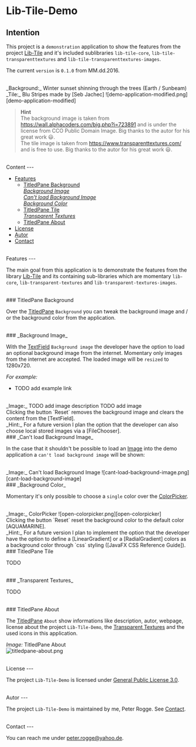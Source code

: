 Lib-Tile-Demo
===



Intention
---

This project is a `demonstration` application to show the features from the 
project [Lib-Tile] and it's included sublibraries `lib-tile-core`, 
`lib-tile-transparenttextures` and `lib-tile-transparenttextures-images`.

The current `version` is `0.1.0` from MM.dd.2016.

<br />
_Background:_ Winter sunset shinning through the trees &#040;Earth / Sunbeam&#041;  
_Tile:_ Blu Stripes made by [Seb Jachec]  
![demo-application-modified.png][demo-application-modified]

> __Hint__  
> The background image is taken from https://wall.alphacoders.com/big.php?i=723891 
> and is under the license from CCO Public Domain Image. Big thanks to the autor for 
> his great work :smiley:.  
> The tile image is taken from https://www.transparenttextures.com/ and is free 
> to use. Big thanks to the autor for his great work :smiley:.  



<br />
Content
---

* [Features](#Features)
    - [TitledPane Background](#TiPaBa)  
      [_Background Image_](#BaIm)  
      [_Can't load Background Image_](#CaLoBaIm)  
      [_Background Color_](#BaCo)
    - [TitledPane Tile](#TiPaTi)  
      [_Transparent Textures_](#TrTe)
    - [TitledPane About](#TiPaAb)
* [License](#License)
* [Autor](#Autor)
* [Contact](#Contact)



<br />
Features<a name="Features" />
---

The main goal from this application is to demonstrate the features from the 
library [Lib-Tile] and its containing sub-libraries which are momentary 
`lib-core`, `lib-transparent-textures` and `lib-transparent-textures-images`.


<br />
### TitledPane Background<a name="TiPaBa" />

Over the [TitledPane] `Background` you can tweak the background image and / or 
the background color from the application.


<br />
### _Background Image_<a name="BaIm" />

With the [TextField] `Background image` the developer have the option to load 
an optional background image from the internet. Momentary only images from the 
internet are accepted. The loaded image will be `resized` to 1280x720.

_For example:_  
* TODO add example link

<br />
_Image:_ TODO add image description  
TODO add image

<br />
Clicking the button `Reset` removes the background image and clears the content 
from the [TextField].

<br />
_Hint:_  
For a future version I plan the option that the developer can also choose local 
stored images via a [FileChooser].

<br />
### _Can't load Background Image_<a name="CaLoBaIm" />

In the case that it shouldn't be possible to load an [Image] into the demo 
application a `can't load background image` will be shown:

<br />
_Image:_ Can't load Background Image  
![cant-load-background-image.png][cant-load-background-image]

<br />
### _Background Color_<a name="BaCo" />

Momentary it's only possible to choose a `single` color over the [ColorPicker].

<br />
_Image:_ ColorPicker  
![open-colorpicker.png][open-colorpicker]

<br />
Clicking the button `Reset` reset the background color to the default color 
[AQUAMARINE].

<br />
_Hint:_  
For a future version I plan to implement the option that the developer have the 
option to define a [LinearGradient] or a [RadialGradient] colors as a 
background color through `css` styling &#040;[JavaFX CSS Reference Guide]&#041;.


<br />
### TitledPane Tile<a name="TiPaTi" />

TODO


<br />
### _Transparent Textures_<a name="TrTe" />

TODO


<br />
### TitledPane About<a name="TiPaAb" />

The [TitledPane] `About` show informations like description, autor, webpage, 
license about the project `Lib-Tile-Demo`, the [Transparent Textures] and the 
used icons in this application.

_Image:_ TitledPane About  
![titledpane-about.png][titledpane-about]



<br />
License<a name="License" />
---

The project `Lib-Tile-Demo` is licensed under [General Public License 3.0].



<br />
Autor<a name="Autor" />
---

The project `Lib-Tile-Demo` is maintained by me, Peter Rogge. See [Contact](#Contact).



<br />
Contact<a name="Contact" />
---

You can reach me under <peter.rogge@yahoo.de>.



[//]: # (Images)
[cant-load-background-image]:https://cloud.githubusercontent.com/assets/8161815/17814287/75c4604c-662f-11e6-8343-1f3aa844c5e6.png
[demo-application-default]:https://cloud.githubusercontent.com/assets/8161815/17342760/efe5803c-58fa-11e6-905b-f8a0d8ff856d.png
[demo-application-modified]:https://cloud.githubusercontent.com/assets/8161815/17342882/78c98ad8-58fb-11e6-8187-cd23bf50e3fd.jpg
[open-colorpicker]:https://cloud.githubusercontent.com/assets/8161815/17674878/b3718380-6327-11e6-868f-7a7d5292031b.png
[titledpane-about]:https://cloud.githubusercontent.com/assets/8161815/17784549/377271a6-657d-11e6-85f1-7805c5bcd749.png



[//]: # (Links)
[AQUAMARINE]:https://docs.oracle.com/javase/8/javafx/api/javafx/scene/paint/Color.html#AQUAMARINE
[ColorPicker]:https://docs.oracle.com/javase/8/javafx/api/javafx/scene/control/ColorPicker.html
[FileChooser]:https://docs.oracle.com/javase/8/javafx/api/javafx/stage/FileChooser.html
[General Public License 3.0]:http://www.gnu.org/licenses/gpl-3.0.en.html
[Image]:https://docs.oracle.com/javase/8/javafx/api/javafx/scene/image/Image.html
[JavaFX CSS Reference Guide]:https://docs.oracle.com/javase/8/javafx/api/javafx/scene/doc-files/cssref.html
[Lib-Tile]:https://github.com/Naoghuman/lib-tile
[LinearGradient]:https://docs.oracle.com/javase/8/javafx/api/javafx/scene/paint/LinearGradient.html
[RadialGradient]:https://docs.oracle.com/javase/8/javafx/api/javafx/scene/paint/RadialGradient.html
[Seb Jachec]:http://twitter.com/iamsebj
[TextField]:https://docs.oracle.com/javase/8/javafx/api/javafx/scene/control/TextField.html
[TitledPane]:https://docs.oracle.com/javase/8/javafx/api/javafx/scene/control/TitledPane.html
[Transparent Textures]:https://www.transparenttextures.com/

